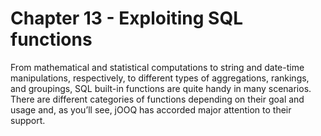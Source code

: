 # Chapter 13 - Exploiting SQL functions

From mathematical and statistical computations to string and date-time manipulations, respectively, to different types of aggregations, rankings, and groupings, SQL built-in functions are quite handy in many scenarios. There are different categories of functions depending on their goal and usage and, as you’ll see, jOOQ has accorded major attention to their support. 
